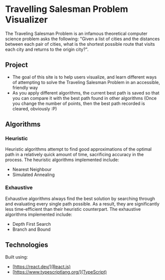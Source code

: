 # Travelling Salesman Problem Visualizer

The Traveling Salesman Problem is an infamous theoretical computer science problem asks the following: "Given a list of cities and the distances between each pair of cities, what is the shortest possible route that visits each city and returns to the origin city?".

## Project

- The goal of this site is to help users visualize, and learn different ways of attempting to solve the Traveling Salesman Problem in an accessible, friendly way
- As you apply different algorithms, the current best path is saved so that you can compare it with the best path found in other
  algorithms (Once you change the number of points, then the best path recorded is cleared, obviously :P)

## Algorithms

### Heuristic

Heuristic algorithms attempt to find good approximations of the optimal path in a relatively quick amount of time, sacrificing accuracy in the process. The heuristic algorithms implemented include:

- Nearest Neighbour
- Simulated Annealing

### Exhaustive

Exhaustive algorithms always find the best solution by searching through and evaluating every single path possible. As a result, they are significantly less time-efficient than their heuristic counterpart. The exhaustive algorithms implemented include:

- Depth First Search
- Branch and Bound

## Technologies

Built using:

- [https://react.dev/](React.js)
- [https://www.typescriptlang.org/](TypeScript)
